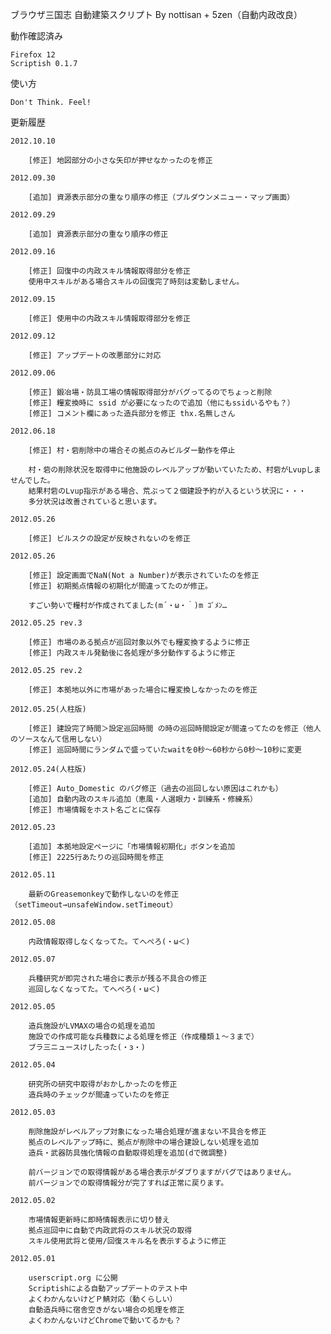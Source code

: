 ブラウザ三国志 自動建築スクリプト By nottisan + 5zen（自動内政改良）

動作確認済み

	Firefox 12
	Scriptish 0.1.7

使い方

	Don't Think. Feel!

更新履歴

	2012.10.10

		[修正] 地図部分の小さな矢印が押せなかったのを修正

	2012.09.30

		[追加] 資源表示部分の重なり順序の修正（プルダウンメニュー・マップ画面）

	2012.09.29

		[追加] 資源表示部分の重なり順序の修正

	2012.09.16

		[修正] 回復中の内政スキル情報取得部分を修正
		使用中スキルがある場合スキルの回復完了時刻は変動しません。

	2012.09.15

		[修正] 使用中の内政スキル情報取得部分を修正

	2012.09.12

		[修正] アップデートの改悪部分に対応

	2012.09.06

		[修正] 鍛冶場・防具工場の情報取得部分がバグってるのでちょっと削除
		[修正] 糧変換時に ssid が必要になったので追加（他にもssidいるやも？）
		[修正] コメント欄にあった造兵部分を修正 thx.名無しさん

	2012.06.18

		[修正] 村・砦削除中の場合その拠点のみビルダー動作を停止

		村・砦の削除状況を取得中に他施設のレベルアップが動いていたため、村砦がLvupしませんでした。
		結果村砦のLvup指示がある場合、荒ぶって２個建設予約が入るという状況に・・・
		多分状況は改善されていると思います。

	2012.05.26

		[修正] ビルスクの設定が反映されないのを修正

	2012.05.26

		[修正] 設定画面でNaN(Not a Number)が表示されていたのを修正
		[修正] 初期拠点情報の初期化が間違ってたのが修正。

		すごい勢いで糧村が作成されてました(m´・ω・｀)m ｺﾞﾒﾝ…

	2012.05.25 rev.3

		[修正] 市場のある拠点が巡回対象以外でも糧変換するように修正
		[修正] 内政スキル発動後に各処理が多分動作するように修正

	2012.05.25 rev.2

		[修正] 本拠地以外に市場があった場合に糧変換しなかったのを修正

	2012.05.25(人柱版)

		[修正] 建設完了時間＞設定巡回時間 の時の巡回時間設定が間違ってたのを修正（他人のソースなんて信用しない）
		[修正] 巡回時間にランダムで盛っていたwaitを0秒～60秒から0秒～10秒に変更

	2012.05.24(人柱版)

		[修正] Auto_Domestic のバグ修正（過去の巡回しない原因はこれかも）
		[追加] 自動内政のスキル追加（恵風・人選眼力・訓練系・修練系）
		[修正] 市場情報をホスト名ごとに保存

	2012.05.23

		[追加] 本拠地設定ページに「市場情報初期化」ボタンを追加
		[修正] 2225行あたりの巡回時間を修正

	2012.05.11

		最新のGreasemonkeyで動作しないのを修正（setTimeout→unsafeWindow.setTimeout）

	2012.05.08

		内政情報取得しなくなってた。てへぺろ(・ω＜)

	2012.05.07

		兵種研究が即完された場合に表示が残る不具合の修正
		巡回しなくなってた。てへぺろ(・ω＜)

	2012.05.05

		造兵施設がLVMAXの場合の処理を追加
		施設での作成可能な兵種数による処理を修正（作成種類１～３まで）
		ブラ三ニュースけしたった(・з・)

	2012.05.04

		研究所の研究中取得がおかしかったのを修正
		造兵時のチェックが間違っていたのを修正

	2012.05.03

		削除施設がレベルアップ対象になった場合処理が進まない不具合を修正
		拠点のレベルアップ時に、拠点が削除中の場合建設しない処理を追加
		造兵・武器防具強化情報の自動取得処理を追加(dで微調整)

		前バージョンでの取得情報がある場合表示がダブりますがバグではありません。
		前バージョンでの取得情報分が完了すれば正常に戻ります。

	2012.05.02

		市場情報更新時に即時情報表示に切り替え
		拠点巡回中に自動で内政武将のスキル状況の取得
		スキル使用武将と使用/回復スキル名を表示するように修正

	2012.05.01

		userscript.org に公開
		Scriptishによる自動アップデートのテスト中
		よくわかんないけどＰ鯖対応（動くらしい）
		自動造兵時に宿舎空きがない場合の処理を修正
		よくわかんないけどChromeで動いてるかも？
